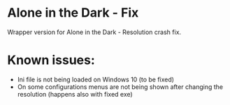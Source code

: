 # Alone in the Dark - Fix

Wrapper version for Alone in the Dark - Resolution crash fix.

# Known issues:
* Ini file is not being loaded on Windows 10 (to be fixed)
* On some configurations menus are not being shown after changing the resolution (happens also with fixed exe)